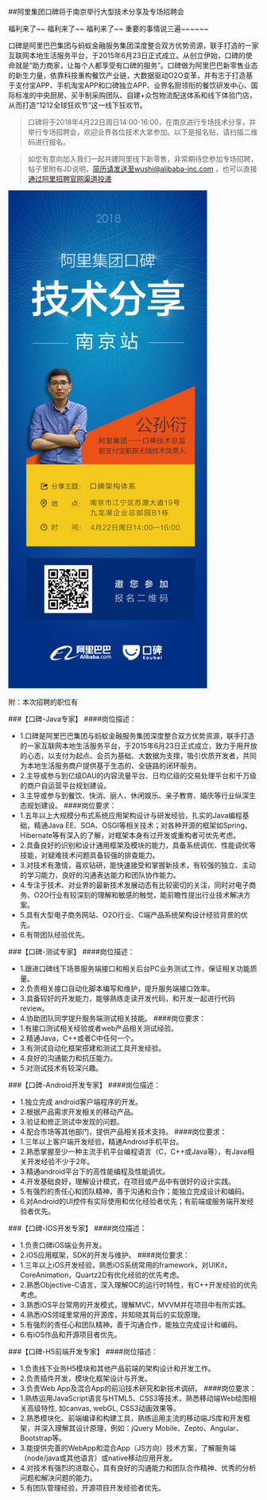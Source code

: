 ##阿里集团口碑将于南京举行大型技术分享及专场招聘会


福利来了~~ 福利来了~~ 福利来了~~  重要的事情说三遍~~~~~~

口碑是阿里巴巴集团与蚂蚁金融服务集团深度整合双方优势资源，联手打造的一家互联网本地生活服务平台，于2015年6月23日正式成立。从创立伊始，口碑的使命就是“助力商家，让每个人都享受有口碑的服务”。口碑做为阿里巴巴新零售业态的新生力量，依靠科技重构餐饮产业链，大数据驱动O2O变革，并有志于打造基于支付宝APP、手机淘宝APP和口碑独立APP、业界名厨领衔的餐饮研发中心、国际标准的中央厨房、买手制采购团队、自建+众包物流配送体系和线下体验门店，从而打造“1212全球狂欢节”这一线下狂欢节。


> 口碑将于2018年4月22日周日14:00-16:00，在南京进行专场技术分享，并举行专场招聘会，欢迎业界各位技术大拿参加。以下是报名贴，请扫描二维码进行报名。

>如您有意向加入我们一起共建阿里线下新零售，非常期待您参加专场招聘，帖子里附有JD说明，简历请发送至wushi@alibaba-inc.com ，也可以直接[通过阿里招聘官网渠道投递](https://job.alibaba.com/zhaopin/position_detail.htm?positionId=50274 "Title") 

<img src="alikoubei.png" width = "400">

附：本次招聘的职位有

###【口碑-Java专家】
####岗位描述：
* 1.口碑是阿里巴巴集团与蚂蚁金融服务集团深度整合双方优势资源，联手打造的一家互联网本地生活服务平台，于2015年6月23日正式成立，致力于用开放的心态，以支付为起点、会员为基础、大数据为支撑，吸引优质开发者，共同为本地生活服务商户提供基于生态的、全链路的闭环服务。
* 2.主导或参与到亿级DAU的内容流量平台、日均亿级的交易处理平台和千万级的商户自运营平台规划建设。
* 3.主导或参与到餐饮、快消、丽人、休闲娱乐、亲子教育、婚庆等行业纵深生态规划建设。
####岗位要求：
* 1.五年以上大规模分布式系统应用架构设计与研发经验，扎实的Java编程基础，精通Java EE、SOA、OSGI等相关技术；对各种开源的框架如Spring、Hibernate等有深入的了解，对框架本身有过开发或重构者可优先考虑。
* 2.具备良好的识别和设计通用框架及模块的能力，具备系统调优、性能调优等技能，对疑难技术问题具备较强的排查能力。
* 3.对技术有激情，喜欢钻研，能快速接受和掌握新技术，有较强的独立、主动的学习能力，良好的沟通表达能力和团队协作能力。
* 4.专注于技术、对业界的最新技术发展动态有比较密切的关注，同时对电子商务、O2O行业有较深刻的理解和敏感的触觉，能前瞻性提出行业技术解决方案。
* 5.具有大型电子商务网站、O2O行业、C端产品系统架构设计经验背景的优先。
* 6.有带团队经验优先。


###【口碑-测试专家】
####岗位描述：
* 1.跟进口碑线下场景服务端接口和相关后台PC业务测试工作，保证相关功能质量。
* 2.负责相关接口自动化脚本编写和维护，提升服务端接口效率。
* 3.具备较好的开发能力，能够熟练走读开发代码，和开发一起进行代码review。
* 4.协助团队同学提升服务端测试相关技能。
####岗位要求：
* 1.有接口测试相关经验或者web产品相关测试经验。
* 2.精通Java，C++或者C中任何一个。
* 3.有测试自动化框架搭建和测试工具开发经验。
* 4.良好的沟通能力和抗压能力。
* 5.对测试技术有较深兴趣。


###【口碑-Android开发专家】
####岗位描述：
* 1.独立完成 android客户端程序的开发。
* 2.根据产品需求开发相关的移动产品。
* 3.验证和修正测试中发现的问题。
* 4.配合市场等其他部门，提供产品相关技术支持。
####岗位要求：
* 1.三年以上客户端开发经验，精通Android手机平台。
* 2.熟悉掌握至少一种主流手机平台编程语言（C，C++或Java等），有Java相关开发经验不少于2年。
* 3.精通android平台下的高性能编程及性能调优。
* 4.开发基础良好，理解设计模式，在项目或产品中有很好的设计实践。
* 5.有强烈的责任心和团队精神，善于沟通和合作；能独立完成设计和编码。
* 6.对Android的UI控件有实际使用和优化经验者优先；有前端或服务端开发经验者优先。


###【口碑-IOS开发专家】
####岗位描述：
* 1.负责口碑iOS端业务开发。
* 2.iOS应用框架，SDK的开发与维护。
####岗位要求：
* 1.三年以上iOS开发经验，熟悉iOS系统常用的framework，对UIKit，CoreAnimation，Quartz2D有优化经验的优先考虑。
* 2.熟悉Objective-C语言，深入理解OC的运行时特性，有C++开发经验的优先考虑。
* 3.熟悉iOS平台常用的开发模式，理解MVC，MVVM并在项目中有所实践。
* 4.熟悉iOS领域里常用的开源库，并知晓其背后的实现原理。
* 5.有强烈的责任心和团队精神，善于沟通合作，能独立完成设计和编码。
* 6.有iOS作品和开源项目者优先。


###【口碑-H5前端开发专家】
####岗位描述：
* 1.负责线下业务H5模块和其他产品前端的架构设计和开发工作。
* 2.负责插件开发，模块化框架设计与开发。
* 3.负责Web App及混合App的前沿技术研究和新技术调研。
####岗位要求：
* 1.熟练运用JavaScript语言与HTML5、CSS3等技术，熟悉移动端Web绘图相关高级特性, 如canvas, webGL, CSS3动画效果等。
* 2.熟悉模块化、前端编译和构建工具，熟练运用主流的移动端JS库和开发框架，并深入理解其设计原理，例如：jQuery Mobile、Zepto、Angular、Bootstrap等。
* 3.能提供完善的WebApp和混合App（JS方向）技术方案，了解服务端（node/java或其他语言）或native移动应用开发。
* 4.对技术有强烈的进取心，具有良好的沟通能力和团队合作精神、优秀的分析问题和解决问题的能力。
* 5.有团队管理经验，开源项目开发经验者优先。